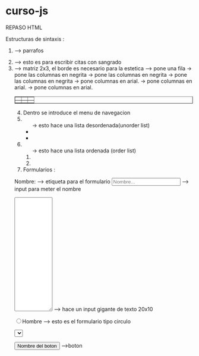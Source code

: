 # curso-js 



REPASO HTML

Estructuras de sintaxis :

 1. <p></p> --> parrafos

2. <blockquote></blockquote> --> esto es para escribir citas con sangrado 

3. <table border= "1" > --> matriz 2x3, el borde es necesario para la estetica
	<tr> --> pone una fila
		<th></th> -> pone las columnas en negrita
		<th></th> -> pone las columnas en negrita
		<th></th> -> pone las columnas en negrita
	</tr>
	<tr>
		<td></td> -> pone columnas en arial.
		<td></td> -> pone columnas en arial.
		<td></td> -> pone columnas en arial.
	</tr>
</table>

4. <nav></nav> Dentro se introduce el menu de navegacion

5. <ul> -> esto hace una lista desordenada(unorder list)
	<li></li>
	<li></li>
  </ul>

6. <ol> -> esto hace una lista ordenada (order list)
	<li></li>
	<li></li>
</ol>

7. Formularios : 

<label for="Nombre">Nombre: </label> --> etiqueta para el formulario
<input type="text" name="Nombre" placeholder="Nombre..."> --> input para meter el nombre

<textarea name="" cols="10" rows="20"></textarea> --> hace un input gigante de texto 20x10

<input type="radio" name="genero">Hombre --> esto es el formulario tipo circulo

<select name="Nombre del select"> -->select para formulario
	<option value="Nombre de opcion"></option>
	<option value="Nombre de opcion"></option>
	<option value="Nombre de opcion"></option>
</select>

<button type= "submit" value="Nombre del boton">Nombre del boton</button> -->boton